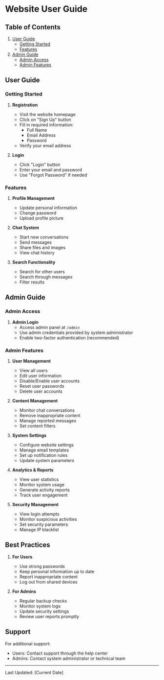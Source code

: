 # Website User Guide

## Table of Contents
1. [User Guide](#user-guide)
   - [Getting Started](#getting-started)
   - [Features](#features)
2. [Admin Guide](#admin-guide)
   - [Admin Access](#admin-access)
   - [Admin Features](#admin-features)

## User Guide

### Getting Started
1. **Registration**
   - Visit the website homepage
   - Click on "Sign Up" button
   - Fill in required information:
     - Full Name
     - Email Address
     - Password
   - Verify your email address

2. **Login**
   - Click "Login" button
   - Enter your email and password
   - Use "Forgot Password" if needed

### Features

1. **Profile Management**
   - Update personal information
   - Change password
   - Upload profile picture

2. **Chat System**
   - Start new conversations
   - Send messages
   - Share files and images
   - View chat history

3. **Search Functionality**
   - Search for other users
   - Search through messages
   - Filter results

## Admin Guide

### Admin Access
1. **Admin Login**
   - Access admin panel at `/admin`
   - Use admin credentials provided by system administrator
   - Enable two-factor authentication (recommended)

### Admin Features

1. **User Management**
   - View all users
   - Edit user information
   - Disable/Enable user accounts
   - Reset user passwords
   - Delete user accounts

2. **Content Management**
   - Monitor chat conversations
   - Remove inappropriate content
   - Manage reported messages
   - Set content filters

3. **System Settings**
   - Configure website settings
   - Manage email templates
   - Set up notification rules
   - Update system parameters

4. **Analytics & Reports**
   - View user statistics
   - Monitor system usage
   - Generate activity reports
   - Track user engagement

5. **Security Management**
   - View login attempts
   - Monitor suspicious activities
   - Set security parameters
   - Manage IP blacklist

## Best Practices

1. **For Users**
   - Use strong passwords
   - Keep personal information up to date
   - Report inappropriate content
   - Log out from shared devices

2. **For Admins**
   - Regular backup checks
   - Monitor system logs
   - Update security settings
   - Review user reports promptly

## Support

For additional support:
- Users: Contact support through the help center
- Admins: Contact system administrator or technical team

---
Last Updated: [Current Date]